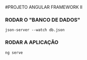 #PROJETO ANGULAR FRAMEWORK II 

### RODAR O "BANCO DE DADOS"
`json-server --watch db.json`


### RODAR A APLICAÇÃO
`ng serve`
